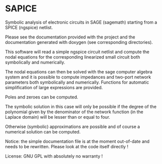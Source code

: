 SAPICE
======

Symbolic analysis of electronic circuits in SAGE (sagemath) starting from a SPICE (ngspice) netlist.

Please see the documentation provided with the project and the documentation generated with doxygen (see corresponding directories).

This software will read a simple ngspice circuit netlist and compute the nodal equations for the corresponding linearized small circuit both symbolically and numerically.

The nodal equations can then be solved with the sage computer algebra system and it is possible to compute impedances and two-port network parameters both symbolically and numerically. Functions for automatic simplification of large expressions are provided.

Poles and zeroes can be computed.

The symbolic solution in this case will only be possible if the degree of the polynomial given by the denominator of the network function (in the Laplace domain) will be lesser than or equal to four.

Otherwise (symbolic) approximations are possible and of course a numerical solution can be computed.

Notice: the simple documentation file is at the moment out-of-date and needs to be rewritten. Please look at the code itself directly !

License: GNU GPL with absolutely no warranty !
